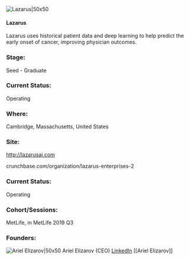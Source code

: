 

![Lazarus|50x50](https://apimg.techstars.com/connect/images/image_files/5d24cf9234a60d13b300007a/original/047e3e-Lazarus_20Logo.png)

#### Lazarus
Lazarus uses historical patient data and deep learning to help predict the early onset of cancer, improving physician outcomes.

### Stage: 
Seed - Graduate 

### Current Status: 
Operating

### Where:
Cambridge, Massachusetts, United States

### Site:
http://lazarusai.com



crunchbase.com/organization/lazarus-enterprises-2

### Current Status: 
Operating

### Cohort/Sessions: 
MetLife, in MetLife 2019 Q3

### Founders: 

![Ariel Elizarov|50x50](https://apimg.techstars.com/connect/images/image_files/5d24ce4ba36c117dd8000074/original/ArielElizarov_Lazars_Headshot.jpeg) Ariel Elizarov (CEO) [LinkedIn](https://linkedin.com/in/arielelizarov) [[Ariel Elizarov]]


